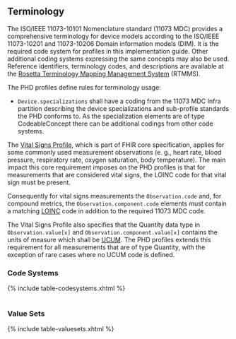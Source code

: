 ## Terminology

The ISO/IEEE 11073-10101 Nomenclature standard (11073 MDC) provides a comprehensive terminology for device models according to the ISO/IEEE 11073-10201 and 11073-10206 Domain information models (DIM). 
It is the required code system for profiles in this implementation guide. Other additional coding systems expressing the same concepts may also be used.
Reference identifiers, terminology codes, and descriptions are available at the <a href="https://rtmms.nist.gov/rtmms/index.htm">Rosetta Terminology Mapping Management System</a> (RTMMS).

<p>The PHD profiles define rules for terminology usage:</p>
<ul>
<li>
  <code>Device.specializations</code> shall have a coding from the 11073 MDC Infra partition describing the device specializations and sub-profile standards the PHD conforms to. As the specialization elements are of type CodeableConcept there can be additional codings from other code systems.
</li>
</ul>
<p>The <a href="http://hl7.org/fhir/observation-vitalsigns.html">Vital Signs Profile</a>, which is part of FHIR core specification, applies for some commonly used measurement observations (e. g., heart rate, blood pressure, respiratory rate, oxygen saturation, body temperature). The main impact this core requirement imposes on the PHD profiles is that for measurements that are considered vital signs, the LOINC code for that vital sign must be present. 
<p>
Consequently for vital signs measurements the <code>Observation.code</code> and, for compound metrics, the <code>Observation.component.code</code> elements must contain a matching <a href="http://hl7.org/fhir/loinc.html">LOINC</a> code in addition to the required 11073 MDC code. 
<p>
The Vital Signs Profile also specifies that the Quantity data type in <code>Observation.value[x]</code> and <code>Observation.component.value[x]</code> contains the units of measure which shall be <a href="http://hl7.org/fhir/ucum.html">UCUM</a>. The PHD profiles extends this requirement for all measurements that are of type Quantity, with the exception of rare cases where no UCUM code is defined.

### Code Systems

<table class="table-striped" style="width:100%">
<col style="width:40%"/>
<col style="width:60%"/>
{% include table-codesystems.xhtml %}
</table>

### Value Sets

<table class="table-striped" style="width:100%">
<col style="width:40%"/>
<col style="width:60%"/>
{% include table-valuesets.xhtml %}
</table>
